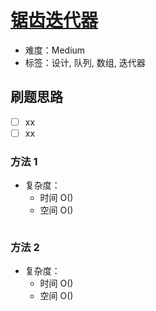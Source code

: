 # [锯齿迭代器](https://leetcode-cn.com/problems/zigzag-iterator/)

- 难度：Medium
- 标签：设计, 队列, 数组, 迭代器

## 刷题思路

- [ ] xx
- [ ] xx

### 方法 1

- 复杂度：
    - 时间 O()
    - 空间 O()

``` js

```

### 方法 2

- 复杂度：
    - 时间 O()
    - 空间 O()

``` js

```
